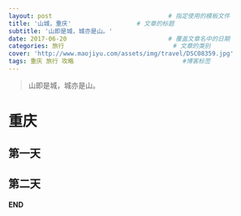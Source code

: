 ```yaml
---
layout: post								# 指定使用的模板文件
title: '山城，重庆'				    # 文章的标题
subtitle: '山即是城，城亦是山。'
date: 2017-06-20							# 覆盖文章名中的日期
categories: 旅行								# 文章的类别
cover: 'http://www.maojiyu.com/assets/img/travel/DSC08359.jpg'
tags: 重庆 旅行 攻略								#博客标签
---
```


> 山即是城，城亦是山。

# 重庆
## 第一天

## 第二天



#### END




